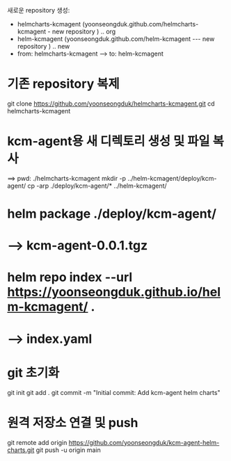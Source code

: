 


새로운 repository 생성:

- helmcharts-kcmagent (yoonseongduk.github.com/helmcharts-kcmagent  - new repository ) .. org 
- helm-kcmagent       (yoonseongduk.github.com/helm-kcmagent      --- new repository ) .. new
- from: helmcharts-kcmagent --> to: helm-kcmagent


# 기존 repository 복제
git clone https://github.com/yoonseongduk/helmcharts-kcmagent.git
cd helmcharts-kcmagent

# kcm-agent용 새 디렉토리 생성 및 파일 복사
==> pwd: ./helmcharts-kcmagent
mkdir -p ../helm-kcmagent/deploy/kcm-agent/
cp -arp ./deploy/kcm-agent/* ../helm-kcmagent/


# helm package ./deploy/kcm-agent/
# --> kcm-agent-0.0.1.tgz 
# helm repo index --url https://yoonseongduk.github.io/helm-kcmagent/ . 
# --> index.yaml 
#

# git 초기화
git init
git add .
git commit -m "Initial commit: Add kcm-agent helm charts"

# 원격 저장소 연결 및 push
git remote add origin https://github.com/yoonseongduk/kcm-agent-helm-charts.git
git push -u origin main
